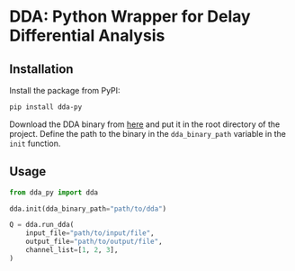 # DDA: Python Wrapper for Delay Differential Analysis

## Installation

Install the package from PyPI:

```bash
pip install dda-py
```

Download the DDA binary from [here](https://github.com/dda-py/dda-py/releases) and put it in the root directory of the
project.
Define the path to the binary in the `dda_binary_path` variable in the `init` function.

## Usage

```python
from dda_py import dda

dda.init(dda_binary_path="path/to/dda")

Q = dda.run_dda(
    input_file="path/to/input/file",
    output_file="path/to/output/file",
    channel_list=[1, 2, 3],
)
```
